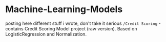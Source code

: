 # Machine-Learning-Models
posting here different stuff i wrote, don't take it serious
`/Credit Scoring` - contains Credit Scoring Model project (raw version). Based on LogisticRegression and Normalization.

